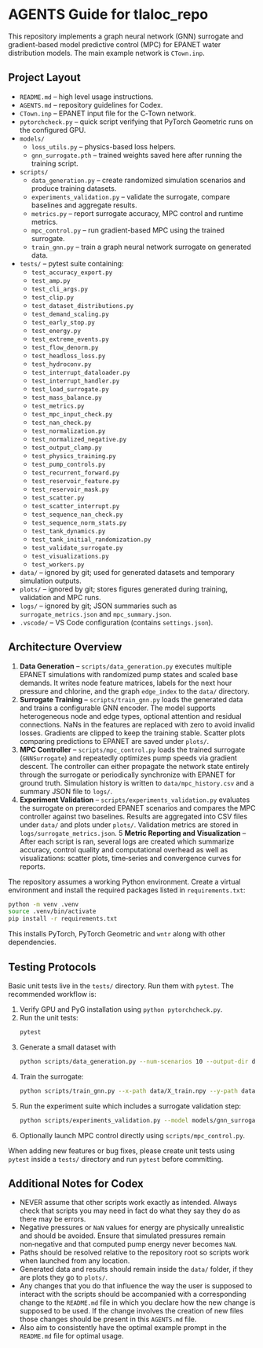 # AGENTS Guide for tlaloc_repo

This repository implements a graph neural network (GNN) surrogate and gradient-based model predictive control (MPC) 
for EPANET water distribution models. The main example network is `CTown.inp`.

## Project Layout

- `README.md` – high level usage instructions.
- `AGENTS.md` – repository guidelines for Codex.
- `CTown.inp` – EPANET input file for the C‑Town network.
- `pytorchcheck.py` – quick script verifying that PyTorch Geometric runs on the configured GPU.
- `models/`
  - `loss_utils.py` – physics-based loss helpers.
  - `gnn_surrogate.pth` – trained weights saved here after running the training script.
- `scripts/`
  - `data_generation.py` – create randomized simulation scenarios and produce training datasets.
  - `experiments_validation.py` – validate the surrogate, compare baselines and aggregate results.
  - `metrics.py` – report surrogate accuracy, MPC control and runtime metrics.
  - `mpc_control.py` – run gradient-based MPC using the trained surrogate.
  - `train_gnn.py` – train a graph neural network surrogate on generated data.
- `tests/` – pytest suite containing:
  - `test_accuracy_export.py`
  - `test_amp.py`
  - `test_cli_args.py`
  - `test_clip.py`
  - `test_dataset_distributions.py`
  - `test_demand_scaling.py`
  - `test_early_stop.py`
  - `test_energy.py`
  - `test_extreme_events.py`
  - `test_flow_denorm.py`
  - `test_headloss_loss.py`
  - `test_hydroconv.py`
  - `test_interrupt_dataloader.py`
  - `test_interrupt_handler.py`
  - `test_load_surrogate.py`
  - `test_mass_balance.py`
  - `test_metrics.py`
  - `test_mpc_input_check.py`
  - `test_nan_check.py`
  - `test_normalization.py`
  - `test_normalized_negative.py`
  - `test_output_clamp.py`
  - `test_physics_training.py`
  - `test_pump_controls.py`
  - `test_recurrent_forward.py`
  - `test_reservoir_feature.py`
  - `test_reservoir_mask.py`
  - `test_scatter.py`
  - `test_scatter_interrupt.py`
  - `test_sequence_nan_check.py`
  - `test_sequence_norm_stats.py`
  - `test_tank_dynamics.py`
  - `test_tank_initial_randomization.py`
  - `test_validate_surrogate.py`
  - `test_visualizations.py`
  - `test_workers.py`
- `data/` – ignored by git; used for generated datasets and temporary simulation outputs.
- `plots/` – ignored by git; stores figures generated during training, validation and MPC runs.
- `logs/` – ignored by git; JSON summaries such as `surrogate_metrics.json` and `mpc_summary.json`.
- `.vscode/` – VS Code configuration (contains `settings.json`).

## Architecture Overview

1. **Data Generation** – `scripts/data_generation.py` executes multiple EPANET simulations with randomized pump states and scaled base demands. It writes node feature matrices, labels for the next hour pressure and chlorine, and the graph `edge_index` to the `data/` directory.
2. **Surrogate Training** – `scripts/train_gnn.py` loads the generated data and trains a configurable GNN encoder. The model supports heterogeneous node and edge types, optional attention and residual connections. NaNs in the features are replaced with zero to avoid invalid losses. Gradients are clipped to keep the training stable. Scatter plots comparing predictions to EPANET are saved under `plots/`.
3. **MPC Controller** – `scripts/mpc_control.py` loads the trained surrogate (`GNNSurrogate`) and repeatedly optimizes pump speeds via gradient descent. The controller can either propagate the network state entirely through the surrogate or periodically synchronize with EPANET for ground truth. Simulation history is written to `data/mpc_history.csv` and a summary JSON file to `logs/`.
4. **Experiment Validation** – `scripts/experiments_validation.py` evaluates the surrogate on prerecorded EPANET scenarios and compares the MPC controller against two baselines. Results are aggregated into CSV files under `data/` and plots under `plots/`. Validation metrics are stored in `logs/surrogate_metrics.json`.
5 **Metric Reporting and Visualization** – After each script is ran, several logs are created which summarize accuracy, control quality and computational overhead as well as visualizations: scatter plots, time‑series and convergence curves for reports.

The repository assumes a working Python environment. Create a virtual environment
and install the required packages listed in `requirements.txt`:

```bash
python -m venv .venv
source .venv/bin/activate
pip install -r requirements.txt
```

This installs PyTorch, PyTorch Geometric and `wntr` along with other
dependencies.

## Testing Protocols

Basic unit tests live in the `tests/` directory. Run them with `pytest`. The recommended workflow is:

1. Verify GPU and PyG installation using `python pytorchcheck.py`.
2. Run the unit tests:
   ```bash
   pytest
   ```
3. Generate a small dataset with
   ```bash
   python scripts/data_generation.py --num-scenarios 10 --output-dir data/
   ```
4. Train the surrogate:
    ```bash
    python scripts/train_gnn.py --x-path data/X_train.npy --y-path data/Y_train.npy --edge-index-path data/edge_index.npy --inp-path CTown.inp
    ```
5. Run the experiment suite which includes a surrogate validation step:
   ```bash
   python scripts/experiments_validation.py --model models/gnn_surrogate.pth --inp CTown.inp
   ```
6. Optionally launch MPC control directly using `scripts/mpc_control.py`.

When adding new features or bug fixes, please create unit tests using `pytest` inside a `tests/` directory and run `pytest` before committing.

## Additional Notes for Codex

- NEVER assume that other scripts work exactly as intended. Always check that scripts you may need in fact do what they say they do as there may be errors.
- Negative pressures or `NaN` values for energy are physically unrealistic and should be avoided. Ensure that simulated pressures remain non‑negative and that computed pump energy never becomes `NaN`.
- Paths should be resolved relative to the repository root so scripts work when launched from any location.
- Generated data and results should remain inside the `data/` folder, if they are plots they go to `plots/`.
- Any changes that you do that influence the way the user is supposed to interact with the scripts should be accompanied with a corresponding change to the `README.md` file in which you declare how the new change is supposed to be used. If the change involves the creation of new files those changes should be present in this `AGENTS.md` file.
- Also aim to consistently have the optimal example prompt in the `README.md` file for optimal usage. 